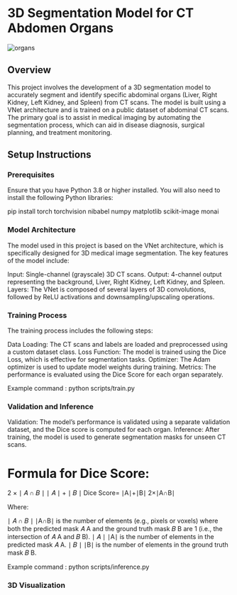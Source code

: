 # 3D Segmentation Model for CT Abdomen Organs

![organs](https://github.com/user-attachments/assets/13e3b9a3-b61e-4b3f-b5a2-f9f687d0bb11)


## Overview

This project involves the development of a 3D segmentation model to accurately segment and identify specific abdominal organs (Liver, Right Kidney, Left Kidney, and Spleen) from CT scans. The model is built using a VNet architecture and is trained on a public dataset of abdominal CT scans. The primary goal is to assist in medical imaging by automating the segmentation process, which can aid in disease diagnosis, surgical planning, and treatment monitoring.

## Setup Instructions

### Prerequisites

Ensure that you have Python 3.8 or higher installed. You will also need to install the following Python libraries:

pip install torch torchvision nibabel numpy matplotlib scikit-image monai

### Model Architecture

The model used in this project is based on the VNet architecture, which is specifically designed for 3D medical image segmentation. The key features of the model include:

Input: Single-channel (grayscale) 3D CT scans.
Output: 4-channel output representing the background, Liver, Right Kidney, Left Kidney, and Spleen.
Layers: The VNet is composed of several layers of 3D convolutions, followed by ReLU activations and downsampling/upscaling operations.

### Training Process

The training process includes the following steps:

Data Loading: The CT scans and labels are loaded and preprocessed using a custom dataset class.
Loss Function: The model is trained using the Dice Loss, which is effective for segmentation tasks.
Optimizer: The Adam optimizer is used to update model weights during training.
Metrics: The performance is evaluated using the Dice Score for each organ separately.

Example command :  python scripts/train.py


### Validation and Inference
Validation: The model’s performance is validated using a separate validation dataset, and the Dice score is computed for each organ.
Inference: After training, the model is used to generate segmentation masks for unseen CT scans.

Formula for Dice Score:
=
2
×
∣
𝐴
∩
𝐵
∣
∣
𝐴
∣
+
∣
𝐵
∣
Dice Score= 
∣A∣+∣B∣
2×∣A∩B∣
​
 
Where:

∣
𝐴
∩
𝐵
∣
∣A∩B∣ is the number of elements (e.g., pixels or voxels) where both the predicted mask 
𝐴
A and the ground truth mask 
𝐵
B are 1 (i.e., the intersection of 
𝐴
A and 
𝐵
B).
∣
𝐴
∣
∣A∣ is the number of elements in the predicted mask 
𝐴
A.
∣
𝐵
∣
∣B∣ is the number of elements in the ground truth mask 
𝐵
B.

Example command : python scripts/inference.py


### 3D Visualization





